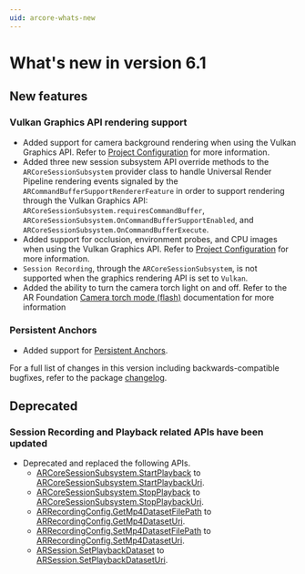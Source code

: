 ```yaml
---
uid: arcore-whats-new
---
```

# What's new in version 6.1

## New features

### Vulkan Graphics API rendering support

- Added support for camera background rendering when using the Vulkan Graphics API. Refer to [Project Configuration](xref:arcore-project-config) for more information.
- Added three new session subsystem API override methods to the `ARCoreSessionSubsystem` provider class to handle Universal Render Pipeline
rendering events signaled by the `ARCommandBufferSupportRendererFeature` in order to support rendering through the Vulkan Graphics API: `ARCoreSessionSubsystem.requiresCommandBuffer`, `ARCoreSessionSubsystem.OnCommandBufferSupportEnabled`, and `ARCoreSessionSubsystem.OnCommandBufferExecute`.
- Added support for occlusion, environment probes, and CPU images when using the Vulkan Graphics API. Refer to [Project Configuration](xref:arcore-project-config) for more information.
- `Session Recording`, through the `ARCoreSessionSubsystem`, is not supported when the graphics rendering API is set to `Vulkan`.
- Added the ability to turn the camera torch light on and off. Refer to the AR Foundation [Camera torch mode (flash)](xref:arfoundation-camera-torch-mode) documentation for more information

### Persistent Anchors

- Added support for [Persistent Anchors](xref:arfoundation-anchors-persistent).

For a full list of changes in this version including backwards-compatible bugfixes, refer to the package [changelog](xref:arcore-changelog).

## Deprecated

### Session Recording and Playback related APIs have been updated

- Deprecated and replaced the following APIs.
  - [ARCoreSessionSubsystem.StartPlayback](xref:UnityEngine.XR.ARCore.ARCoreSessionSubsystem.StartPlayback) to [ARCoreSessionSubsystem.StartPlaybackUri](xref:UnityEngine.XR.ARCore.ARCoreSessionSubsystem.StartPlaybackUri).
  - [ARCoreSessionSubsystem.StopPlayback](xref:UnityEngine.XR.ARCore.ARCoreSessionSubsystem.StopPlayback) to [ARCoreSessionSubsystem.StopPlaybackUri](xref:UnityEngine.XR.ARCore.ARCoreSessionSubsystem.StopPlaybackUri).
  - [ARRecordingConfig.GetMp4DatasetFilePath](xref:UnityEngine.XR.ARCore.ARRecordingConfig.GetMp4DatasetFilePath) to [ARRecordingConfig.GetMp4DatasetUri](xref:UnityEngine.XR.ARCore.ARRecordingConfig.GetMp4DatasetUri).
  - [ARRecordingConfig.SetMp4DatasetFilePath](xref:UnityEngine.XR.ARCore.ARRecordingConfig.SetMp4DatasetFilePath) to [ARRecordingConfig.SetMp4DatasetUri](xref:UnityEngine.XR.ARCore.ARRecordingConfig.SetMp4DatasetUri).
  - [ARSession.SetPlaybackDataset](xref:UnityEngine.XR.ARCore.ARSession.SetPlaybackDataset) to [ARSession.SetPlaybackDatasetUri](xref:UnityEngine.XR.ARCore.ARSession.SetPlaybackDatasetUri).